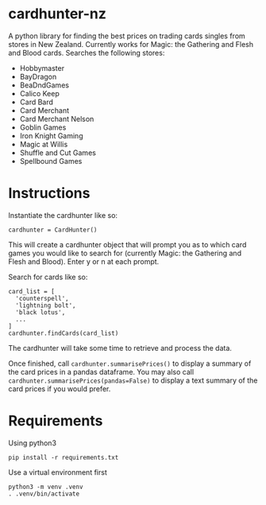 # cardhunter-nz
A python library for finding the best prices on trading cards singles from stores in New Zealand. 
Currently works for Magic: the Gathering and Flesh and Blood cards.
Searches the following stores:
- Hobbymaster
- BayDragon
- BeaDndGames
- Calico Keep
- Card Bard
- Card Merchant
- Card Merchant Nelson
- Goblin Games
- Iron Knight Gaming
- Magic at Willis
- Shuffle and Cut Games
- Spellbound Games

# Instructions

Instantiate the cardhunter like so:

```cardhunter = CardHunter()```

This will create a cardhunter object that will prompt you as to which card games you would like to search for (currently Magic: the Gathering and Flesh and Blood). Enter y or n at each prompt.

Search for cards like so:

```
card_list = [
  'counterspell',
  'lightning bolt',
  'black lotus',
  ...
]
cardhunter.findCards(card_list)
```

The cardhunter will take some time to retrieve and process the data.

Once finished, call `cardhunter.summarisePrices()` to display a summary of the card prices in a pandas dataframe. You may also call `cardhunter.summarisePrices(pandas=False)` to display a text summary of the card prices if you would prefer.

# Requirements

Using python3

```pip install -r requirements.txt```

Use a virtual environment first

```
python3 -m venv .venv
. .venv/bin/activate
```